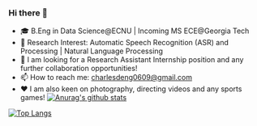 ### Hi there 👋 

- 🎓 B.Eng in Data Science@ECNU | Incoming MS ECE@Georgia Tech
- 📝 Research Interest: Automatic Speech Recognition (ASR) and Processing | Natural Language Processing
- 👯 I am looking for a Research Assistant Internship position and any further collaboration opportunities!
- 📫 How to reach me: charlesdeng0609@gmail.com
- ❤️ I am also keen on photography, directing videos and any sports games! 
[![Anurag's github stats](https://github-readme-stats.vercel.app/api?username=CharlesDDDD&count_private=true&show_icons=true&theme=algolia)](https://github.com/anuraghazra/github-readme-stats)
<!--
**CharlesDDDD/CharlesDDDD** is a ✨ _special_ ✨ repository because its `README.md` (this file) appears on your GitHub profile.

Here are some ideas to get you started:

- 🔭 I’m currently working on ...
- 🌱 I’m currently learning 
- 👯 I’m looking to collaborate on ...
- 🤔 I’m looking for help with ...
- 💬 Ask me about ...
- 📫 How to reach me: 
- 😄 Pronouns: ...
- ⚡ Fun fact: ...
-->
[![Top Langs](https://github-readme-stats.vercel.app/api/top-langs/?username=CharlesDDDD&theme=algolia&layout=compact)](https://github.com/anuraghazra/github-readme-stats)

